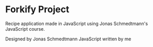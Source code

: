 # Forkify Project

Recipe application made in JavaScript using Jonas Schmedtmann's JavaScript course.

Designed by Jonas Schmedtmann
JavaScript written by me

